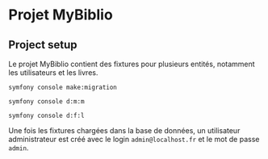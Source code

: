 # Projet MyBiblio

## Project setup

Le projet MyBiblio contient des fixtures pour plusieurs entités, notamment les utilisateurs et les livres.

```
symfony console make:migration
```
```
symfony console d:m:m
```
```
symfony console d:f:l
```

Une fois les fixtures chargées dans la base de données, un utilisateur administrateur est créé avec le login `admin@localhost.fr` et le mot de passe `admin`.
